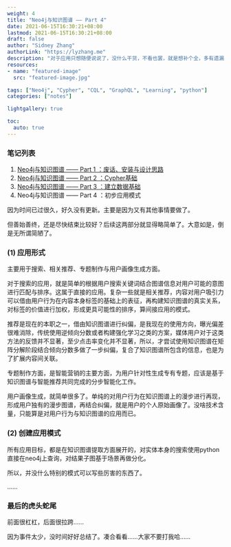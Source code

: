 ```yaml
---
weight: 4
title: "Neo4j与知识图谱 —— Part 4"
date: 2021-06-15T16:30:21+08:00
lastmod: 2021-06-15T16:30:21+08:00
draft: false
author: "Sidney Zhang"
authorLink: "https://lyzhang.me"
description: "对于应用只想随便说说了，没什么干货，不看也罢，就是想补个全，多有遗漏，还望海涵啦……"
resources:
- name: "featured-image"
  src: "featured-image.jpg"

tags: ["Neo4j", "Cypher", "CQL", "GraphQL", "Learning", "python"]
categories: ["notes"]

lightgallery: true

toc:
  auto: true
---
```


<!--more-->

### 笔记列表

1. [Neo4j与知识图谱 —— Part 1 ：废话、安装与设计思路](https://lyzhang.me/neo4j_and_knowleghegraphs/)
2. [Neo4j与知识图谱 —— Part 2 ：Cypher基础](https://lyzhang.me/neo4j_and_knowleghegraphs_Cypher/)
3. [Neo4j与知识图谱 —— Part 3 ：建立数据基础](https://lyzhang.me/neo4j_and_knowleghegraphs_Data/)
4. Neo4j与知识图谱 —— Part 4 ：初步应用模式

因为时间已过很久，好久没有更新。主要是因为又有其他事情要做了。

但善始善终，还是尽快结束比较好？后续这两部分就显得略简单了。大意如是，倒是无所谓简陋了。

### (1) 应用形式

主要用于搜索、相关推荐、专题制作与用户画像生成方面。

对于搜索的应用，就是简单的根据用户搜索关键词结合图谱信息对用户可能的意图进行匹配与排序。这属于直接的应用。复杂一些就是相关推荐，内容对用户吸引力可以借由用户行为在内容本身标签的基础上的表征，再构建知识图谱的真实关系，对标签的价值进行加权，形成更具可能性的排序，算间接应用的模式。

推荐是现在的本职之一，借由知识图谱进行纠偏，是我现在的使用方向，曝光偏差很难消除，传统使用逆倾向分数或者构建强化学习之类的方案，媒体用户对于这类方法的反馈并不显著，至少点击率变化并不显著，所以，才尝试使用知识图谱在矩阵分解阶段结合倾向分数多做了一步纠偏，复合了知识图谱所包含的信息，也是为了扩展内容间关联。

专题制作方面，是智能营销的主要方面，为用户针对性生成专有专题，应该是基于知识图谱与智能推荐共同完成的分步智能化工作。

用户画像生成，就简单很多了。单纯的对用户行为在知识图谱上的漫步进行再现，形成用户独有的漫步图谱，再结合纠偏，就是用户的个人原始画像了。没啥技术含量，只能算是对用户行为与知识图谱的应用而已。

### (2) 创建应用模式

所有应用目标，都是在知识图谱提取方面展开的，对实体本身的搜索使用python直接在neo4j上查询，对结果子图基于场景再做分化。

所以，并没什么特别的模式可以写些厉害的东西了。

……

### 最后的虎头蛇尾

前面很杠杠，后面很拉跨……

因为事件太少，没时间好好总结了。凑合看看……大家不要打我哈……